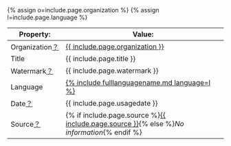 <script>
    function openAsPopup(url){
        window.open(url + "?hideHeader", "More Information", "scrollbars=no,resizable=no,status=no,location=no,toolbar=no, menubar=no,width=0,height=0,left=-1000,top=-300")
    }
</script>
<table>
    <thead>
        <tr>
            <th><b>Property:</b></th>
            <th><b>Value:</b></th>
        </tr>
    </thead>
    <tr>
        <td>Organization<a href="javascript:openAsPopup('/about/Properties/organization')">？</a></td>
        {% assign o=include.page.organization %}
        <td><a title="{% include fullorgname.md organization=o %}" href="/categories/org/{{ include.page.organization }}">{{ include.page.organization }}</a></td>
    </tr>
    <tr>
        <td>Title</td>
        <td>{{ include.page.title }}</td>
    </tr>
    <tr>
        <td>Watermark<a href="javascript:openAsPopup('/about/Properties/watermark')">？</a></td>
        <td>{{ include.page.watermark }}</td>
    </tr>
    <tr>
        <td>Language</td>
        {% assign l=include.page.language %}
        <td><a href="/categories/language/{{ include.page.language }}">{% include fulllanguagename.md language=l %}</a></td>
    </tr>
    <tr>
        <td>Date<a href="javascript:openAsPopup('/about/Properties/date')">？</a></td>
        <td>{{ include.page.usagedate }}</td>
    </tr>
    <tr>
        <td>Source<a href="javascript:openAsPopup('/about/Properties/source')">？</a></td>
        <td>{% if include.page.source %}<a href="{{include.page.sourceurl}}">{{ include.page.source }}</a>{% else %}<i>No information</i>{% endif %}</td>
    </tr>
</table>